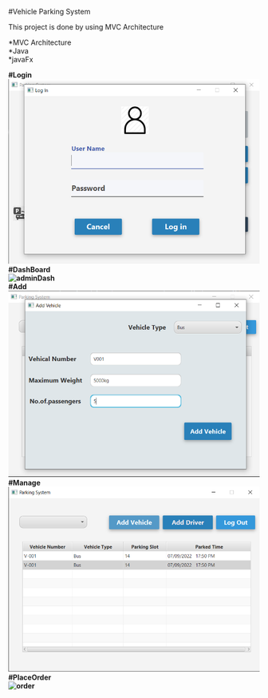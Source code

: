 #Vehicle Parking System<br>

This project is done by using MVC Architecture

*MVC Architecture<br>
*Java<br>
*javaFx<br>

<b>#Login<br></b>
![login](src/assets/projects/login.png)<br>
<b>#DashBoard<br><b>
![adminDash](src/assets/projects/dashboard.png)<br>
<b>#Add<br><b>
![add](src/assets/projects/add.png)<br>
<b>#Manage<br><b>
![manage](src/assets/projects/manage.png)<br>
<b>#PlaceOrder<br></b>
![order](src/assets/projects/placeOrder.png)



